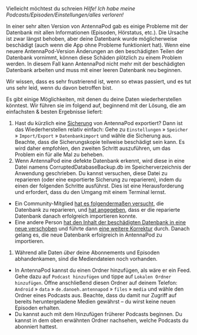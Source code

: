 Vielleicht möchtest du schreien *Hilfe! Ich habe meine Podcasts/Episoden/Einstellungen/alles verloren!*

In einer sehr alten Version von AntennaPod gab es einige Probleme mit der Datenbank mit allen Informationen (Episoden, Hörstatus, etc.). Die Ursache ist zwar längst behoben, aber deine Datenbank wurde möglicherweise beschädigt (auch wenn die App ohne Probleme funktioniert hat). Wenn eine neuere AntennaPod-Version Änderungen an den beschädigten Teilen der Datenbank vornimmt, können diese Schäden plötzlich zu einem Problem werden. In diesem Fall kann AntennaPod nicht mehr mit der beschädigten Datenbank arbeiten und muss mit einer leeren Datenbank neu beginnen.

Wir wissen, dass es sehr frustrierend ist, wenn so etwas passiert, und es tut uns sehr leid, wenn du davon betroffen bist.

Es gibt einige Möglichkeiten, mit denen du deine Daten wiederherstellen könntest. Wir führen sie im folgend auf, beginnend mit der Lösung, die am einfachsten & besten Ergebnisse liefert:

1. Hast du kürzlich eine [Sicherung](/de/documentation/general/backup) von AntennaPod exportiert? Dann ist das Wiederherstellen relativ einfach: Gehe zu `Einstellungen` » `Speicher` » `Import/Export` » `Datenbankimport` und wähle die Sicherung aus. Beachte, dass die Sicherungskopie teilweise beschädigt sein kann. Es wird daher empfohlen, den zweiten Schritt auszuführen, um das Problem ein für alle Mal zu beheben.
1. Wenn AntennaPod eine defekte Datenbank erkennt, wird diese in eine Datei namens CorruptedDatabaseBackup.db im Speicherverzeichnis der Anwendung geschrieben. Du kannst versuchen, diese Datei zu reparieren (oder eine exportierte Sicherung zu reparieren), indem du einen der folgenden Schritte ausführst. Dies ist eine Herausforderung und erfordert, dass du den Umgang mit einem Terminal lernst.

* Ein Community-Mitglied [hat es folgendermaßen versucht](https://github.com/AntennaPod/AntennaPod/issues/2463#issuecomment-384088306), die Datenbank zu reparieren, und [hat angegeben](https://github.com/AntennaPod/AntennaPod/issues/2463#issuecomment-404624614), dass er die reparierte Datenbank danach erfolgreich importieren konnte.
* Eine andere Person [hat den Inhalt der beschädigten Datenbank in eine neue verschoben](https://github.com/AntennaPod/AntennaPod/issues/2463#issuecomment-385341068) und führte dann [eine weitere Korrektur](https://github.com/AntennaPod/AntennaPod/issues/2463#issuecomment-385354995) durch. Danach gelang es, die neue Datenbank erfolgreich in AntennaPod zu importieren.

1. Während alle Daten *über* deine Abonnements und Episoden abhandenkamen, sind die Mediendateien noch vorhanden.

* In AntennaPod kannst du einen Ordner hinzufügen, als wäre er ein Feed. Gehe dazu auf `Podcast hinzufügen` und tippe auf `Lokalen Ordner hinzufügen`. Öffne anschließend diesen Ordner auf deinem Telefon: `Android` » `data` » `de.danoeh.antennapod` » `files` » `media` und wähle den Ordner eines Podcasts aus. Beachte, dass du damit nur Zugriff auf bereits heruntergeladene Medien gewährst – du wirst keine neuen Episoden erhalten.
* Du kannst auch mit dem Hinzufügen früherer Podcasts beginnen. Du kannst in dem oben erwähnten Ordner nachsehen, welche Podcasts du abonniert hattest.
